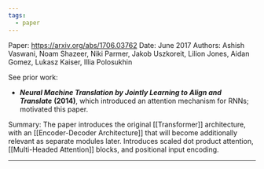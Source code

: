 ```yaml
---
tags:
  - paper
---
```


Paper: https://arxiv.org/abs/1706.03762
Date: June 2017
Authors: Ashish Vaswani, Noam Shazeer,  Niki Parmer, Jakob Uszkoreit, Lilion Jones, Aidan Gomez, Lukasz Kaiser, Illia Polosukhin


See prior work:
- _**Neural Machine Translation by Jointly Learning to Align and Translate**_ **(2014)**, which introduced an attention mechanism for RNNs; motivated this paper.

Summary: The paper introduces the original [[Transformer]] architecture, with an [[Encoder-Decoder Architecture]] that will become additionally relevant as separate modules later. Introduces scaled dot product attention, [[Multi-Headed Attention]] blocks, and positional input encoding.

-------
